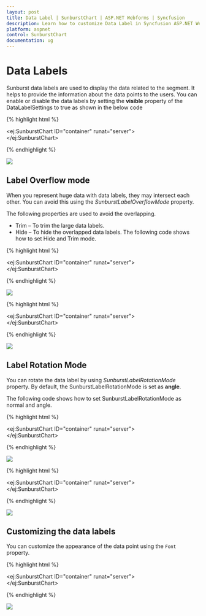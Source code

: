 ```yaml
---
layout: post
title: Data Label | SunburstChart | ASP.NET Webforms | Syncfusion
description: Learn how to customize Data Label in Syncfusion ASP.NET Webforms Sunburst Chart control.
platform: aspnet
control: SunburstChart
documentation: ug
---
```


# Data Labels 

Sunburst data labels are used to display the data related to the segment. It helps to provide the information about the data points to the users.
You can enable or disable the data labels by setting the **visible** property of the DataLabelSettings to true as shown in the below code

{% highlight html %}

<ej:SunburstChart  ID="container" runat="server"> 
<DataLabelSettings Visible="true"></DataLabelSettings>                             
</ej:SunburstChart> 

 {% endhighlight %}

![](DataLabel_images/DataLabel_img1.png)

## Label Overflow mode

When you represent huge data with data labels, they may intersect each other. You can avoid this using the *SunburstLabelOverflowMode* property.

The following properties are used to avoid the overlapping.
*	Trim – To trim the large data labels.
*	Hide – To hide the overlapped data labels.
The following code shows how to set Hide and Trim mode.

{% highlight html %}

<ej:SunburstChart  ID="container" runat="server"> 
<DataLabelSettings Visible="true" SunburstLabelOverflowMode="hide"></DataLabelSettings>                             
</ej:SunburstChart> 

 {% endhighlight %}

![](DataLabel_images/DataLabel_img2.png) 

{% highlight html %}

<ej:SunburstChart  ID="container" runat="server"> 
<DataLabelSettings Visible="true" SunburstLabelOverflowMode="trim"></DataLabelSettings>                             
</ej:SunburstChart> 

 {% endhighlight %}

![](DataLabel_images/DataLabel_img3.png)

## Label Rotation Mode
You can rotate the data label by using *SunburstLabelRotationMode* property. By default, the SunburstLabelRotationMode is set as **angle**. 

The following code shows how to set SunburstLabelRotationMode as normal and angle.

{% highlight html %}

<ej:SunburstChart  ID="container" runat="server"> 
<DataLabelSettings Visible="true" SunburstLabelRotationMode="normal"></DataLabelSettings>                             
</ej:SunburstChart> 

 {% endhighlight %}

![](DataLabel_images/DataLabel_img4.png)

{% highlight html %}

<ej:SunburstChart  ID="container" runat="server"> 
<DataLabelSettings Visible="true" SunburstLabelRotationMode="angle"></DataLabelSettings>                             
</ej:SunburstChart> 

{% endhighlight %}

![](DataLabel_images/DataLabel_img5.png)
 
## Customizing the data labels
You can customize the appearance of the data point using the `Font` property.


{% highlight html %}

<ej:SunburstChart  ID="container" runat="server"> 
<DataLabelSettings Visible="true" SunburstLabelRotationMode="angle">
<Font Color="Black" Font-Weight="bold" Size="15px"></Font>
</DataLabelSettings>                             
</ej:SunburstChart> 

{% endhighlight %}

![](DataLabel_images/DataLabel_img6.png)

